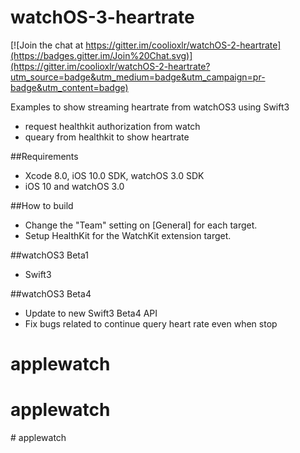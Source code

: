 # watchOS-3-heartrate

[![Join the chat at https://gitter.im/coolioxlr/watchOS-2-heartrate](https://badges.gitter.im/Join%20Chat.svg)](https://gitter.im/coolioxlr/watchOS-2-heartrate?utm_source=badge&utm_medium=badge&utm_campaign=pr-badge&utm_content=badge)


Examples to show streaming heartrate from watchOS3 using Swift3

- request healthkit authorization from watch
- queary from healthkit to show heartrate


##Requirements

- Xcode 8.0, iOS 10.0 SDK, watchOS 3.0 SDK
- iOS 10 and watchOS 3.0

##How to build

- Change the "Team" setting on [General] for each target.
- Setup HealthKit for the WatchKit extension target.

##watchOS3 Beta1 

- Swift3  

##watchOS3 Beta4

- Update to new Swift3 Beta4 API
- Fix bugs related to continue query heart rate even when stop

# applewatch
# applewatch
#   a p p l e w a t c h  
 